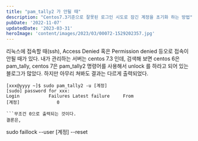```yaml
---
title: "pam_tally2 가 안될 때"
description: "Centos7.3기준으로 잘못된 로그인 시도로 잠긴 계정을 초기화 하는 방법"
pubDate: '2022-11-07'
updatedDate: '2023-03-31'
heroImage: 'content/images/2023/03/00072-1529202357.jpg'
---
```


리눅스에 접속할 때(ssh), Access Denied 혹은 Permission denied 등오로 접속이 안될 때가 있다. 내가 관리하는 서버는 centos 7.3 인데, 검색해 보면 centos 6은 pam_tally, centos 7은 pam_tally2 명령어를 사용해서 unlock 를 하라고 되어 있는 블로그가 많았다. 하지만 아무리 쳐봐도 결과는 다르게 출력되었다.
```
[xxx@yyyy ~]$ sudo pam_tally2 -u [계정]
[sudo] password for xxx: 
Login           Failures Latest failure     From
[계정]              0    

```무조건 0으로 출력되는 것이다.
결론은,
```
sudo faillock --user [계정] --reset

```centos8 에서 위처럼 명령어를 쓴다는데 이미 7.3버전부터 적용이 된 것으로 예상된다.